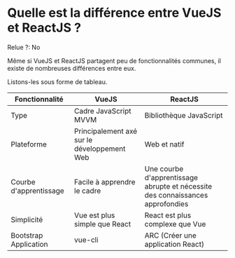 # Quelle est la différence entre VueJS et ReactJS ?

Relue ?: No

Même si VueJS et ReactJS partagent peu de fonctionnalités communes, il existe de nombreuses différences entre eux.

Listons-les sous forme de tableau.

| Fonctionnalité | VueJS | ReactJS |
| --- | --- | --- |
| Type | Cadre JavaScript MVVM | Bibliothèque JavaScript |
| Plateforme | Principalement axé sur le développement Web | Web et natif |
| Courbe d'apprentissage | Facile à apprendre le cadre | Une courbe d'apprentissage abrupte et nécessite des connaissances approfondies |
| Simplicité | Vue est plus simple que React | React est plus complexe que Vue |
| Bootstrap Application | vue-cli | ARC (Créer une application React) |